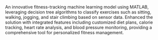 An innovative fitness-tracking machine learning model using MATLAB, leveraging decision tree algorithms to classify exercises such as sitting, walking, jogging, and stair climbing based on sensor data. Enhanced the solution with integrated features including customized diet plans, calorie tracking, heart rate analysis, and blood pressure monitoring, providing a comprehensive tool for personalized fitness management.






